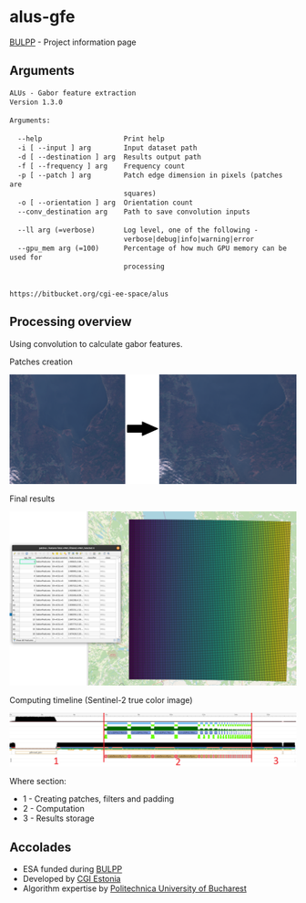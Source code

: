# alus-gfe

[BULPP](http://bulpp.eu/) - Project information page

## Arguments
```
ALUs - Gabor feature extraction
Version 1.3.0

Arguments:

  --help                    Print help
  -i [ --input ] arg        Input dataset path
  -d [ --destination ] arg  Results output path
  -f [ --frequency ] arg    Frequency count
  -p [ --patch ] arg        Patch edge dimension in pixels (patches are 
                            squares)
  -o [ --orientation ] arg  Orientation count
  --conv_destination arg    Path to save convolution inputs

  --ll arg (=verbose)       Log level, one of the following - 
                            verbose|debug|info|warning|error
  --gpu_mem arg (=100)      Percentage of how much GPU memory can be used for 
                            processing


https://bitbucket.org/cgi-ee-space/alus
```

## Processing overview

Using convolution to calculate gabor features.

Patches creation

![patches](../../docs/gfe_patched.png)

Final results

![results](../../docs/visualized_table.png)

Computing timeline (Sentinel-2 true color image)

![nsys](../../docs/nsys_ui.png)

Where section:
* 1 - Creating patches, filters and padding
* 2 - Computation
* 3 - Results storage


## Accolades
* ESA funded during [BULPP](http://bulpp.eu/)
* Developed by [CGI Estonia](https://www.cgi.com/ee/et)
* Algorithm expertise by [Politechnica University of Bucharest](https://upb.ro/en/)
